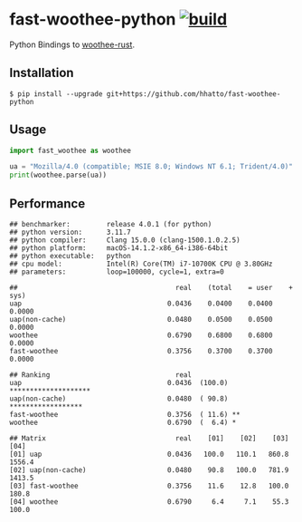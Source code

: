 # fast-woothee-python [![build](https://github.com/hhatto/fast-woothee-python/actions/workflows/python-package.yml/badge.svg?branch=main)](https://github.com/hhatto/fast-woothee-python/actions/workflows/python-package.yml)

Python Bindings to [woothee-rust](https://github.com/woothee/woothee-rust).

## Installation

```
$ pip install --upgrade git+https://github.com/hhatto/fast-woothee-python
```

## Usage

```python
import fast_woothee as woothee

ua = "Mozilla/4.0 (compatible; MSIE 8.0; Windows NT 6.1; Trident/4.0)"
print(woothee.parse(ua))
```

## Performance

```
## benchmarker:         release 4.0.1 (for python)
## python version:      3.11.7
## python compiler:     Clang 15.0.0 (clang-1500.1.0.2.5)
## python platform:     macOS-14.1.2-x86_64-i386-64bit
## python executable:   python
## cpu model:           Intel(R) Core(TM) i7-10700K CPU @ 3.80GHz
## parameters:          loop=100000, cycle=1, extra=0

##                                       real    (total    = user    + sys)
uap                                    0.0436    0.0400    0.0400    0.0000
uap(non-cache)                         0.0480    0.0500    0.0500    0.0000
woothee                                0.6790    0.6800    0.6800    0.0000
fast-woothee                           0.3756    0.3700    0.3700    0.0000

## Ranking                               real
uap                                    0.0436  (100.0) ********************
uap(non-cache)                         0.0480  ( 90.8) ******************
fast-woothee                           0.3756  ( 11.6) **
woothee                                0.6790  (  6.4) *

## Matrix                                real    [01]    [02]    [03]    [04]
[01] uap                               0.0436   100.0   110.1   860.8  1556.4
[02] uap(non-cache)                    0.0480    90.8   100.0   781.9  1413.5
[03] fast-woothee                      0.3756    11.6    12.8   100.0   180.8
[04] woothee                           0.6790     6.4     7.1    55.3   100.0
```
